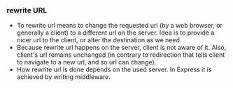### rewrite URL
- To rewrite url means to change the requested url (by a web browser, or generally a client) to a different url on the server. Idea is to provide a nicer url to the client, or alter the destination as we need.
- Because rewrite url happens on the server, client is not aware of it. Also, client's url remains unchanged (in contrary to redirection that tells client to navigate to a new url, and so url can change).
- How rewrite url is done depends on the used server. In Express it is achieved by writing middleware.
